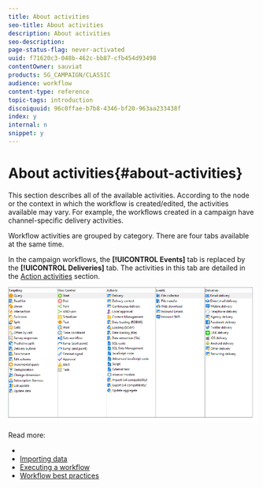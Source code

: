 ```yaml
---
title: About activities
seo-title: About activities
description: About activities
seo-description: 
page-status-flag: never-activated
uuid: f71620c3-048b-462c-bb87-cfb454d93498
contentOwner: sauviat
products: SG_CAMPAIGN/CLASSIC
audience: workflow
content-type: reference
topic-tags: introduction
discoiquuid: 96c0ffae-b7b8-4346-bf20-963aa233438f
index: y
internal: n
snippet: y
---
```


# About activities{#about-activities}

This section describes all of the available activities. According to the node or the context in which the workflow is created/edited, the activities available may vary. For example, the workflows created in a campaign have channel-specific delivery activities.

Workflow activities are grouped by category. There are four tabs available at the same time.

In the campaign workflows, the **[!UICONTROL Events]** tab is replaced by the **[!UICONTROL Deliveries]** tab. The activities in this tab are detailed in the [Action activities](https://helpx.adobe.com/campaign/standard/workflow/using/.html#action-activities) section.

![](assets/wf-activity-tabs.png)

Read more:

* [](https://helpx.adobe.com/campaign/standard/workflow/using/about-targeting-activities.html)
* [Importing data](https://helpx.adobe.com/campaign/standard/workflow/using/importing-data.html)
* [Executing a workflow](https://helpx.adobe.com/campaign/standard/workflow/using/executing-a-workflow.html)
* [Workflow best practices](https://helpx.adobe.com/campaign/standard/workflow/using/workflow-best-practices.html)

